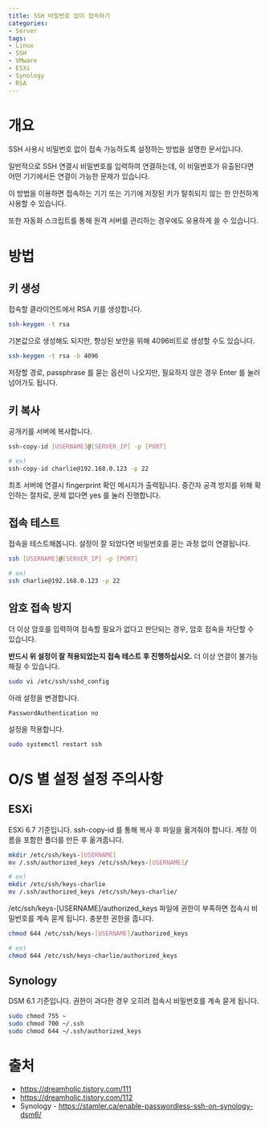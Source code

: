 ```yaml
---
title: SSH 비밀번호 없이 접속하기
categories:
- Server
tags:
- Linux
- SSH
- VMware
- ESXi
- Synology
- RSA
---
```


# 개요
SSH 사용시 비밀번호 없이 접속 가능하도록 설정하는 방법을 설명한 문서입니다.

일반적으로 SSH 연결시 비밀번호를 입력하여 연결하는데, 이 비밀번호가 유출된다면 어떤 기기에서든 연결이 가능한 문제가 있습니다.

이 방법을 이용하면 접속하는 기기 또는 기기에 저장된 키가 탈취되지 않는 한 안전하게 사용할 수 있습니다.

또한 자동화 스크립트를 통해 원격 서버를 관리하는 경우에도 유용하게 쓸 수 있습니다.



# 방법

## 키 생성
접속할 클라이언트에서 RSA 키를 생성합니다.

``` bash
ssh-keygen -t rsa
```

기본값으로 생성해도 되지만, 향상된 보안을 위해 4096비트로 생성할 수도 있습니다.

``` bash
ssh-keygen -t rsa -b 4096
```

저장할 경로, passphrase 를 묻는 옵션이 나오지만, 필요하지 않은 경우 Enter 를 눌러 넘어가도 됩니다.


## 키 복사
공개키를 서버에 복사합니다.

``` bash
ssh-copy-id [USERNAME]@[SERVER_IP] -p [PORT]

# ex)
ssh-copy-id charlie@192.168.0.123 -p 22
```

최초 서버에 연결시 fingerprint 확인 메시지가 출력됩니다. 중간자 공격 방지를 위해 확인하는 절차로, 문제 없다면 yes 를 눌러 진행합니다.


## 접속 테스트

접속을 테스트해봅니다. 설정이 잘 되었다면 비밀번호를 묻는 과정 없이 연결됩니다.

``` bash
ssh [USERNAME]@[SERVER_IP] -p [PORT]

# ex)
ssh charlie@192.168.0.123 -p 22
```


## 암호 접속 방지
더 이상 암호를 입력하여 접속할 필요가 없다고 판단되는 경우, 암호 접속을 차단할 수 있습니다.

**반드시 위 설정이 잘 적용되었는지 접속 테스트 후 진행하십시오.** 더 이상 연결이 불가능해질 수 있습니다.

``` bash
sudo vi /etc/ssh/sshd_config
```

아래 설정을 변경합니다.

```
PasswordAuthentication no
```

설정을 적용합니다.

``` bash
sudo systemctl restart ssh
```



# O/S 별 설정 설정 주의사항

## ESXi
ESXi 6.7 기준입니다.
ssh-copy-id 를 통해 복사 후 파일을 옮겨줘야 합니다.
계정 이름을 포함한 폴더를 만든 후 옮겨줍니다.

``` bash
mkdir /etc/ssh/keys-[USERNAME]
mv /.ssh/authorized_keys /etc/ssh/keys-[USERNAME]/

# ex)
mkdir /etc/ssh/keys-charlie
mv /.ssh/authorized_keys /etc/ssh/keys-charlie/
```

/etc/ssh/keys-[USERNAME]/authorized_keys 파일에 권한이 부족하면 접속시 비밀번호를 계속 묻게 됩니다. 충분한 권한을 줍니다.

``` bash
chmod 644 /etc/ssh/keys-[USERNAME]/authorized_keys

# ex)
chmod 644 /etc/ssh/keys-charlie/authorized_keys
```


## Synology
DSM 6.1 기준입니다.
권한이 과다한 경우 오히려 접속시 비밀번호를 계속 묻게 됩니다.

``` bash
sudo chmod 755 ~
sudo chmod 700 ~/.ssh
sudo chmod 644 ~/.ssh/authorized_keys
```



# 출처
- <https://dreamholic.tistory.com/111>
- <https://dreamholic.tistory.com/112>
- Synology - <https://stamler.ca/enable-passwordless-ssh-on-synology-dsm6/>

